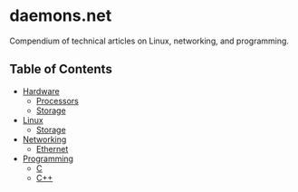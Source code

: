 # daemons.net

Compendium of technical articles on Linux, networking, and
programming.

## Table of Contents

 * [Hardware](hardware/)
	 * [Processors](hardware/processors/)
	 * [Storage](hardware/storage/)
 * [Linux](linux/)
	 * [Storage](linux/storage/)
 * [Networking](networking/)
	 * [Ethernet](networking/ethernet/)
 * [Programming](programming/)
	 * [C](programming/c/)
	 * [C++](programming/c++/)
